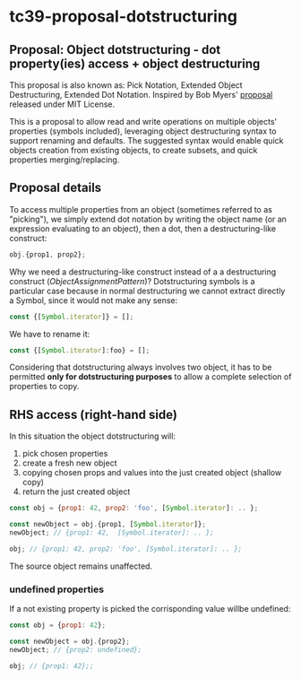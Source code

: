 # tc39-proposal-dotstructuring
## Proposal: Object dotstructuring - dot property(ies) access + object destructuring

This proposal is also known as: Pick Notation, Extended Object Destructuring, Extended Dot Notation.
Inspired by Bob Myers' [proposal](https://github.com/rtm/js-pick-notation) released under MIT License. 

This is a proposal to allow read and write operations on multiple objects' properties (symbols included), leveraging object destructuring syntax to support renaming and defaults. The suggested syntax would enable quick objects creation from existing objects, to create subsets, and quick properties merging/replacing.

## Proposal details
To access multiple properties from an object (sometimes referred to as "picking"), we simply extend dot notation by writing the object name (or an expression evaluating to an object), then a dot, then a destructuring-like construct:
```js
obj.{prop1, prop2};
```
Why we need a destructuring-like construct instead of a a destructuring construct (_ObjectAssignmentPattern_)?
Dotstructuring symbols is a particular case because in normal destructuring we cannot extract directly a Symbol, since it would not make any sense:
```js
const {[Symbol.iterator]} = [];
```
We have to rename it:
```js
const {[Symbol.iterator]:foo} = [];
```
Considering that dotstructuring always involves two object, it has to be permitted __only for dotstructuring purposes__ to allow a complete selection of properties to copy.

## RHS access (right-hand side)
In this situation the object dotstructuring will:
1. pick chosen properties 
2. create a fresh new object 
3. copying chosen props and values into the just created object (shallow copy)
4. return the just created object

```js
const obj = {prop1: 42, prop2: 'foo', [Symbol.iterator]: .. };

const newObject = obj.{prop1, [Symbol.iterator]};
newObject; // {prop1: 42,  [Symbol.iterator]: .. };

obj; // {prop1: 42, prop2: 'foo', [Symbol.iterator]: .. };
```
The source object remains unaffected.

### undefined properties
If a not existing property is picked the corrisponding value willbe undefined:
```js
const obj = {prop1: 42};

const newObject = obj.{prop2};
newObject; // {prop2: undefined};

obj; // {prop1: 42};;
```
